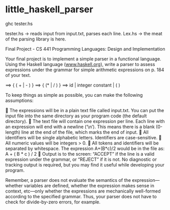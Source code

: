 little_haskell_parser
=====================

ghc tester.hs

tester.hs -> reads input from input.txt, parses each line.
Lex.hs -> the meat of the parsing library is here.



Final Project - CS 441 Programming Languages: Design and Implementation

Your final project is to implement a simple parser in a functional language. Using the Haskell 
language (www.haskell.org), write a parser to assess expressions under the grammar for simple 
arithmetic expressions on p. 184 of your text. 
 
<expr> ==> <term> { ( + | - ) <term> } 
<term> ==> <factor> { (* | / ) <factor> } 
<factor> ==> id | integer constant | ( <expr> ) 
 
 To keep things as simple as possible, you can make the following assumptions: 
 
 The expressions will be in a plain text file called input.txt. You can put the input file into 
the same directory as your program code (the default directory). 
 The text file will contain one expression per line. Each line with an expression will end 
with a newline (‘\n’). This means there is a blank (0-length) line at the end of the file, 
which marks the end of input. 
 All identifiers will be single alphabetic letters. Identifiers are case-sensitive. 
 All numeric values will be integers > 0. 
 All tokens and identifiers will be separated by whitespace. The expression A+(B*c)/2 
would be in the file as: A + ( B * c ) / 2 
 Output is to the screen: “ACCEPT” if the line is a valid expression under the grammar, or 
“REJECT” if it is not. No diagnostic or tracking output is required, but you may find it 
useful while developing your program. 
 
Remember, a parser does not evaluate the semantics of the expression—whether variables are 
defined, whether the expression makes sense in context, etc—only whether the expressions are 
mechanically well-formed according to the specified grammar. Thus, your parser does not have 
to check for divide-by-zero errors, for example. 
